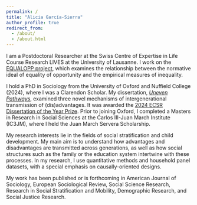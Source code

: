 ```yaml
---
permalink: /
title: "Alicia García-Sierra"
author_profile: true
redirect_from: 
  - /about/
  - /about.html
---
```


I am a Postdoctoral Researcher at the Swiss Centre of Expertise in Life Course Research LIVES at the University of Lausanne. I work on the [EQUALOPP project](https://people.unil.ch/michaelgratz/projects/), which examines the relationship between the normative ideal of equality of opportunity and the empirical measures of inequality. 

I hold a PhD in Sociology from the University of Oxford and Nuffield College (2024), where I was a Clarendon Scholar. My dissertation, [_Uneven Pathways_](https://ora.ox.ac.uk/objects/uuid:e656a443-a9c0-4d3b-837e-123cc0b7e5db), examined three novel mechanisms of intergenerational transmission of (dis)advantages. It was awarded the [2024 ECSR Dissertation of the Year Prize](https://ecsrnet.eu/ecsr-prize-for-best-phd-thesis/).  Prior to joining Oxford, I completed a Masters in Research in Social Sciences at the Carlos III-Juan March Institute (IC3JM), where I held the Juan March Servera Scholarship. 

My research interests lie in the fields of social stratification and child development. My main aim is to understand how advantages and disadvantages are transmitted across generations, as well as how social structures such as the family or the education system intertwine with these processes. In my research, I use quantitative methods and household panel datasets, with a special emphasis on causally-oriented designs.

My work has been published or is forthcoming in American Journal of Sociology, European Sociological Review, Social Science Research, Research in Social Stratification and Mobility, Demographic Research, and Social Justice Research.

